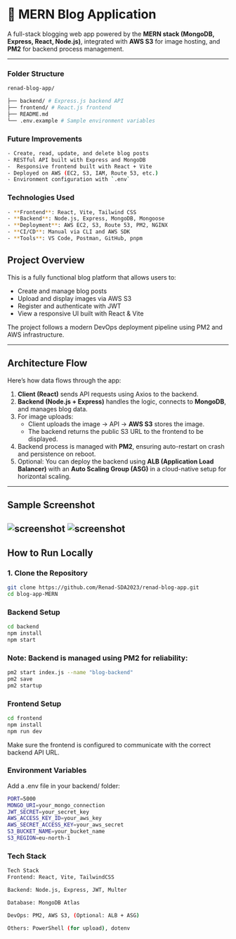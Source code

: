 # 📝 MERN Blog Application

A full-stack blogging web app powered by the **MERN stack (MongoDB, Express, React, Node.js)**, integrated with **AWS S3** for image hosting, and **PM2** for backend process management.

---
###  Folder Structure

```bash
renad-blog-app/

├── backend/ # Express.js backend API
├── frontend/ # React.js frontend
├── README.md
└── .env.example # Sample environment variables

```
###  Future Improvements

```bash
- Create, read, update, and delete blog posts
- RESTful API built with Express and MongoDB
-  Responsive frontend built with React + Vite
- Deployed on AWS (EC2, S3, IAM, Route 53, etc.)
- Environment configuration with `.env`


```

###  Technologies Used

```bash
- **Frontend**: React, Vite, Tailwind CSS
- **Backend**: Node.js, Express, MongoDB, Mongoose
- **Deployment**: AWS EC2, S3, Route 53, PM2, NGINX
- **CI/CD**: Manual via CLI and AWS SDK
- **Tools**: VS Code, Postman, GitHub, pnpm

```
##  Project Overview

This is a fully functional blog platform that allows users to:

-  Create and manage blog posts
-  Upload and display images via AWS S3
-  Register and authenticate with JWT
-  View a responsive UI built with React & Vite

The project follows a modern DevOps deployment pipeline using PM2 and AWS infrastructure.

---

##  Architecture Flow

Here’s how data flows through the app:

1. **Client (React)** sends API requests using Axios to the backend.
2. **Backend (Node.js + Express)** handles the logic, connects to **MongoDB**, and manages blog data.
3. For image uploads:
   - Client uploads the image → API → **AWS S3** stores the image.
   - The backend returns the public S3 URL to the frontend to be displayed.
4. Backend process is managed with **PM2**, ensuring auto-restart on crash and persistence on reboot.
5. Optional: You can deploy the backend using **ALB (Application Load Balancer)** with an **Auto Scaling Group (ASG)** in a cloud-native setup for horizontal scaling.

---

##  Sample Screenshot

![screenshot](https://renad-blogapp-frontend.s3.eu-north-1.amazonaws.com/images/image.jpeg)
![screenshot](https://renad-blogapp-frontend.s3.eu-north-1.amazonaws.com/images/my-photo.png.jpeg)
---


##  How to Run Locally

### 1. Clone the Repository

```bash
git clone https://github.com/Renad-SDA2023/renad-blog-app.git
cd blog-app-MERN
```
###  Backend Setup

```bash
cd backend
npm install
npm start
```
###   Note: Backend is managed using PM2 for reliability:


```bash
pm2 start index.js --name "blog-backend"
pm2 save
pm2 startup

```
###  Frontend Setup

```bash
cd frontend
npm install
npm run dev

```
Make sure the frontend is configured to communicate with the correct backend API URL.


###  Environment Variables
Add a .env file in your backend/ folder:

```bash
PORT=5000
MONGO_URI=your_mongo_connection
JWT_SECRET=your_secret_key
AWS_ACCESS_KEY_ID=your_aws_key
AWS_SECRET_ACCESS_KEY=your_aws_secret
S3_BUCKET_NAME=your_bucket_name
S3_REGION=eu-north-1
```
###  Tech Stack

```bash
Tech Stack
Frontend: React, Vite, TailwindCSS

Backend: Node.js, Express, JWT, Multer

Database: MongoDB Atlas

DevOps: PM2, AWS S3, (Optional: ALB + ASG)

Others: PowerShell (for upload), dotenv


```


